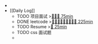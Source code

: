 -
- [[Daily Log]]
	- TODO 项目面试 >[🍅🍅🍅 75min](#agenda-pomo://?t=f-1693275449682-1500%2Cf-1693277387661-1500%2Cf-1693281684836-1500)
	- DONE leetcode >[🍅🍅🍅🍅🍅🍅🍅🍅🍅 225min](#agenda-pomo://?t=f-1693537882107-1500%2Cf-1693579817249-1500%2Cf-1693838996410-1500%2Cf-1693925451137-1500%2Cf-1693927294572-1500%2Cf-1694010355936-1500%2Cf-1694063134141-1500%2Cf-1694064801513-1500%2Cf-1694068381869-1500)
	- TODO Resume >[🍅 25min](#agenda-pomo://?t=f-1693489649815-1500)
	- TODO css 面试题
	-
